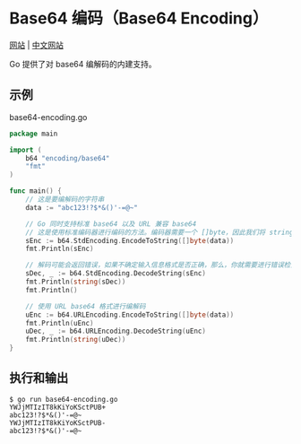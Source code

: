 # Base64 编码（Base64 Encoding）

[网站](https://gobyexample.com/base64-encoding) | [中文网站](https://gobyexample-cn.github.io/base64-encoding)

Go 提供了对 base64 编解码的内建支持。

## 示例

base64-encoding.go

```go
package main

import (
	b64 "encoding/base64"
	"fmt"
)

func main() {
	// 这是要编解码的字符串
	data := "abc123!?$*&()'-=@~"

	// Go 同时支持标准 base64 以及 URL 兼容 base64
	// 这是使用标准编码器进行编码的方法。编码器需要一个 []byte，因此我们将 string 转换为该类型
	sEnc := b64.StdEncoding.EncodeToString([]byte(data))
	fmt.Println(sEnc)

	// 解码可能会返回错误，如果不确定输入信息格式是否正确，那么，你就需要进行错误检查了。
	sDec, _ := b64.StdEncoding.DecodeString(sEnc)
	fmt.Println(string(sDec))
	fmt.Println()

	// 使用 URL base64 格式进行编解码
	uEnc := b64.URLEncoding.EncodeToString([]byte(data))
	fmt.Println(uEnc)
	uDec, _ := b64.URLEncoding.DecodeString(uEnc)
	fmt.Println(string(uDec))
}
```

## 执行和输出

```
$ go run base64-encoding.go
YWJjMTIzIT8kKiYoKSctPUB+
abc123!?$*&()'-=@~
YWJjMTIzIT8kKiYoKSctPUB-
abc123!?$*&()'-=@~
```
